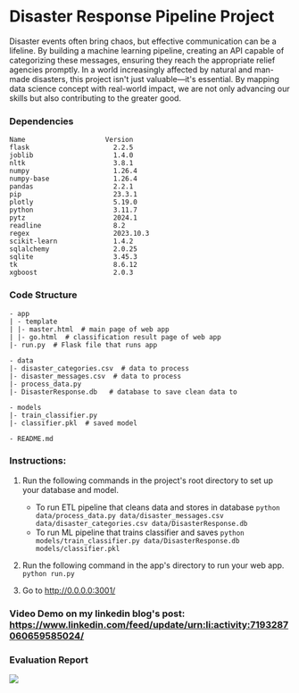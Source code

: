 # Disaster Response Pipeline Project
Disaster events often bring chaos, but effective communication can be a lifeline. By building a machine learning pipeline, creating an API capable of categorizing these messages, ensuring they reach the appropriate relief agencies promptly.
In a world increasingly affected by natural and man-made disasters, this project isn't just valuable—it's essential. By mapping data science concept with real-world impact, we are not only advancing our skills but also contributing to the greater good. 

### Dependencies
    Name                    Version                  
    flask                     2.2.5             
    joblib                    1.4.0             
    nltk                      3.8.1             
    numpy                     1.26.4            
    numpy-base                1.26.4            
    pandas                    2.2.1             
    pip                       23.3.1            
    plotly                    5.19.0            
    python                    3.11.7                 
    pytz                      2024.1            
    readline                  8.2                    
    regex                     2023.10.3         
    scikit-learn              1.4.2             
    sqlalchemy                2.0.25            
    sqlite                    3.45.3                 
    tk                        8.6.12                  
    xgboost                   2.0.3             

### Code Structure
    - app
    | - template
    | |- master.html  # main page of web app
    | |- go.html  # classification result page of web app
    |- run.py  # Flask file that runs app

    - data
    |- disaster_categories.csv  # data to process 
    |- disaster_messages.csv  # data to process
    |- process_data.py
    |- DisasterResponse.db   # database to save clean data to

    - models
    |- train_classifier.py
    |- classifier.pkl  # saved model 

    - README.md

### Instructions:
1. Run the following commands in the project's root directory to set up your database and model.

    - To run ETL pipeline that cleans data and stores in database
        `python data/process_data.py data/disaster_messages.csv data/disaster_categories.csv data/DisasterResponse.db`
    - To run ML pipeline that trains classifier and saves
        `python models/train_classifier.py data/DisasterResponse.db models/classifier.pkl`

2. Run the following command in the app's directory to run your web app.
    `python run.py`

3. Go to http://0.0.0.0:3001/

### Video Demo on my linkedin blog's post: https://www.linkedin.com/feed/update/urn:li:activity:7193287060659585024/

### Evaluation Report
![](evaluation_report.png.png)
